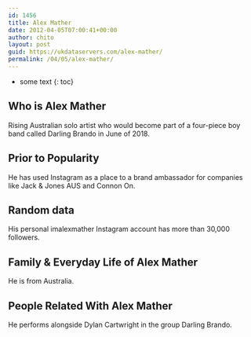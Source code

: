 ```yaml
---
id: 1456
title: Alex Mather
date: 2012-04-05T07:00:41+00:00
author: chito
layout: post
guid: https://ukdataservers.com/alex-mather/
permalink: /04/05/alex-mather/
---
```


* some text
{: toc}


## Who is  Alex Mather
                  
                  
                  
Rising Australian solo artist who would become part of a four-piece boy band called Darling Brando in June of 2018.
                  
                
                
                
## Prior to Popularity 
                  
                  
                  
He has used Instagram as a place to a brand ambassador for companies like Jack & Jones AUS and Connon On.
                  
                
                
                
## Random data 
                  
                  
                  
His personal imalexmather Instagram account has more than 30,000 followers. 
                  
                
                
                
## Family & Everyday Life of Alex Mather
                  
                  
                  
He is from Australia.
                  
                
                
                
## People Related With  Alex Mather
                  
                  
                  
He performs alongside Dylan Cartwright in the group Darling Brando.
                  
                
              
            
          
          
          
    
    
  
